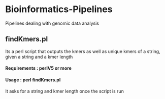 # Bioinformatics-Pipelines
Pipelines dealing with genomic data analysis

## findKmers.pl 
Its a perl script that outputs the kmers as well as unique kmers of a string, given a string and a kmer length

#### Requirements : perlV5 or more

#### Usage : perl findKmers.pl
It asks for a string and kmer length once the script is run
